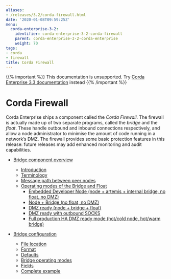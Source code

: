 ```yaml
---
aliases:
- /releases/3.2/corda-firewall.html
date: '2020-01-08T09:59:25Z'
menu:
  corda-enterprise-3-2:
    identifier: corda-enterprise-3-2-corda-firewall
    parent: corda-enterprise-3-2-corda-enterprise
    weight: 70
tags:
- corda
- firewall
title: Corda Firewall
---
```

{{% important %}}
This documentation is unsupported.
Try [Corda Enterprise 3.3 documentation](/docs/corda-enterprise/3.3/_index.md) instead
{{% /important %}}


# Corda Firewall

Corda Enterprise ships a component called the *Corda Firewall*. The firewall is actually made up of two separate programs,
called the *bridge* and the *float*. These handle outbound and inbound connections respectively, and allow a node
administrator to minimise the amount of code running in a network’s DMZ. The firewall provides some basic protection
features in this release: future releases may add enhanced monitoring and audit capabilities.



* [Bridge component overview](corda-bridge-component.md)
    * [Introduction](corda-bridge-component.md#introduction)
    * [Terminology](corda-bridge-component.md#terminology)
    * [Message path between peer nodes](corda-bridge-component.md#message-path-between-peer-nodes)
    * [Operating modes of the Bridge and Float](corda-bridge-component.md#operating-modes-of-the-bridge-and-float)
        * [Embedded Developer Node (node + artemis + internal bridge, no float, no DMZ)](corda-bridge-component.md#embedded-developer-node-node-artemis-internal-bridge-no-float-no-dmz)
        * [Node + Bridge (no float, no DMZ)](corda-bridge-component.md#node-bridge-no-float-no-dmz)
        * [DMZ ready (node + bridge + float)](corda-bridge-component.md#dmz-ready-node-bridge-float)
        * [DMZ ready with outbound SOCKS](corda-bridge-component.md#dmz-ready-with-outbound-socks)
        * [Full production HA DMZ ready mode (hot/cold node, hot/warm bridge)](corda-bridge-component.md#full-production-ha-dmz-ready-mode-hot-cold-node-hot-warm-bridge)




* [Bridge configuration](bridge-configuration-file.md)
    * [File location](bridge-configuration-file.md#file-location)
    * [Format](bridge-configuration-file.md#format)
    * [Defaults](bridge-configuration-file.md#defaults)
    * [Bridge operating modes](bridge-configuration-file.md#bridge-operating-modes)
    * [Fields](bridge-configuration-file.md#fields)
    * [Complete example](bridge-configuration-file.md#complete-example)





